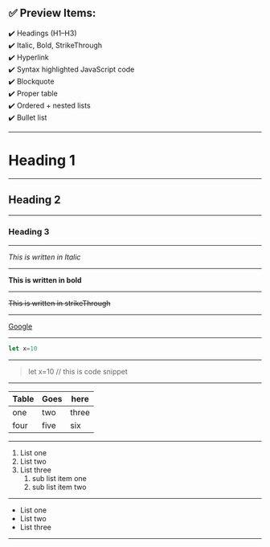 ## ✅ Preview Items:
✔️ Headings (H1–H3)  
✔️ Italic, Bold, StrikeThrough  
✔️ Hyperlink  
✔️ Syntax highlighted JavaScript code  
✔️ Blockquote  
✔️ Proper table  
✔️ Ordered + nested lists  
✔️ Bullet list 

---

# Heading 1
---

## Heading 2
---

### Heading 3
---

_This is written in Italic_
***

**This is written in bold**
***

~~This is written in strikeThrough~~
***

[Google](https://google.com "title") 
***

```javascript
let x=10
```
***

>let x=10 // this is code snippet
***

|Table|Goes|here|
|---|---|---|
|one|two|three|
|four|five|six|
***

1. List one
2. List two
3. List three
    1. sub list item one
    2. sub list item two

***

- List one
- List two
- List three
***


